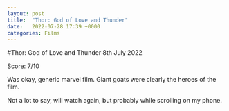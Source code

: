 ```yaml
---
layout: post
title:  "Thor: God of Love and Thunder"
date:   2022-07-28 17:39 +0000
categories: Films
---
```


#Thor: God of Love and Thunder
8th July 2022

Score: 7/10

Was okay, generic marvel film. Giant goats were clearly the heroes of the film. 

Not a lot to say, will watch again, but probably while scrolling on my phone.
